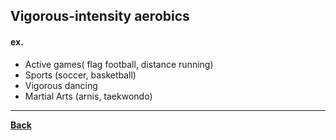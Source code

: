 ## Vigorous-intensity aerobics
#### ex.
- Active games( flag football, distance running)
- Sports (soccer, basketball) 
- Vigorous dancing
- Martial Arts (arnis, taekwondo)

---
**[Back](AERO.md)**